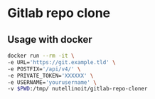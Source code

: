 # Gitlab repo clone

## Usage with docker

```bash
docker run --rm -it \
-e URL='https://git.example.tld' \
-e POSTFIX='/api/v4/' \
-e PRIVATE_TOKEN='XXXXXX' \
-e USERNAME='yourusername' \
-v $PWD:/tmp/ nutellinoit/gitlab-repo-cloner
```